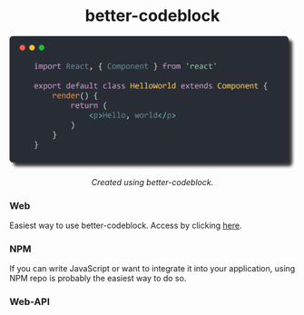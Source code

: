 <h1 align="center">better-codeblock</h1>

<p align="center">
  <img align="center" src="example/thumbnail.png">
</p>
<p align="center">
  <i>Created using better-codeblock.</i>
</p>

### Web

Easiest way to use better-codeblock. Access by clicking [here]().

### NPM

If you can write JavaScript or want to integrate it into your application, using NPM repo is probably the easiest way to do so.

### Web-API
